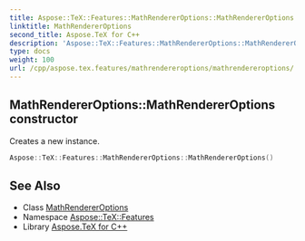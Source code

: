 ```yaml
---
title: Aspose::TeX::Features::MathRendererOptions::MathRendererOptions constructor
linktitle: MathRendererOptions
second_title: Aspose.TeX for C++
description: 'Aspose::TeX::Features::MathRendererOptions::MathRendererOptions constructor. Creates a new instance in C++.'
type: docs
weight: 100
url: /cpp/aspose.tex.features/mathrendereroptions/mathrendereroptions/
---
```

## MathRendererOptions::MathRendererOptions constructor


Creates a new instance.

```cpp
Aspose::TeX::Features::MathRendererOptions::MathRendererOptions()
```

## See Also

* Class [MathRendererOptions](../)
* Namespace [Aspose::TeX::Features](../../)
* Library [Aspose.TeX for C++](../../../)
